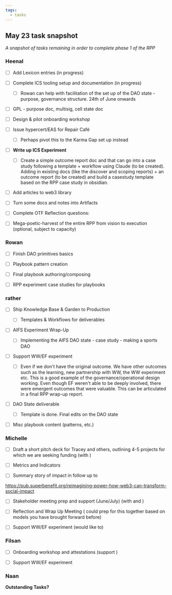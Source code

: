 ```yaml
---
tags:
  - tasks
---
```

## May 23 task snapshot

_A snapshot of tasks remaining in order to complete phase 1 of the RPP_

### Heenal

- [ ] Add Lexicon entries (in progress) 

- [ ] Complete ICS tooling setup and documentation (in progress)

  - [ ] Rowan can help with facilitation of the set up of the DAO state - purpose, governance structure. 24th of June onwards

- [ ] GPL - purpose doc, multisig, cell state doc

- [ ] Design & pilot onboarding workshop

- [ ] Issue hypercert/EAS for Repair Café

  - [ ] Perhaps pivot this to the Karma Gap set up instead

- [ ] **Write up ICS Experiment**

  - [ ] Create a simple outcome report doc and that can go into a case study following a template + workflow using Claude (to be created). Adding in existing docs (like the discover and scoping reports)  + an outcome report (to be created) and build a casestudy template based on the RPP case study in obsidian.

- [ ] Add articles to web3 library

- [ ] Turn some docs and notes into Artifacts

- [ ] Complete OTF Reflection questions: 

- [ ] Mega-poetic-harvest of the entire RPP from vision to execution (optional, subject to capacity)

### Rowan

- [ ] Finish DAO primitives basics

- [ ] Playbook pattern creation

- [ ] Final playbook authoring/composing

- [ ] RPP experiment case studies for playbooks

### rather

- [ ] Ship Knowledge Base & Garden to Production

  - [ ] Templates & Workflows for deliverables

- [ ] AIFS Experiment Wrap-Up

  - [ ] Implementing the AIFS DAO state - case study - making a sports DAO

- [ ] Support WW/EF experiment

  - [ ] Even if we don't have the original outcome. We have other outcomes such as the learning, new partnership with WW, the WW experiment etc. This is a good example of the governance/operational design working. Even though EF weren't able to be deeply involved, there were emergent outcomes that were valuable. This can be articulated in a final RPP wrap-up report.

- [ ] DAO State deliverable

  - [ ] Template is done. Final edits on the DAO state

- [ ] Misc playbook content (patterns, etc.)

### Michelle

- [ ] Draft a short pitch deck for Tracey and others, outlining 4-5 projects for which we are seeking funding (with  )

- [ ] Metrics and Indicators 

- [ ] Summary story of impact in follow up to

 https://pub.superbenefit.org/reimagining-power-how-web3-can-transform-social-impact

- [ ] Stakeholder meeting prep and support (June/July) (with  and )

- [ ] Reflection and Wrap Up Meeting ( could prep for this together based on models you have brought forward before)

- [ ] Support WW/EF experiment (would like to)

### Filsan

- [ ] Onboarding workshop and attestations (support  )

- [ ] Support WW/EF experiment

### Naan

**Outstanding Tasks?**